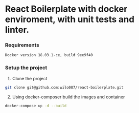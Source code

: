 # React Boilerplate with docker enviroment, with unit tests and linter.

### Requirements
```sh
Docker version 18.03.1-ce, build 9ee9f40
```

### Setup the project
1. Clone the project

```sh
git clone git@github.com:wilo087/react-boilerplate.git
```

2. Using docker-composer build the images and container
```sh 
docker-compose up -d --build
```
